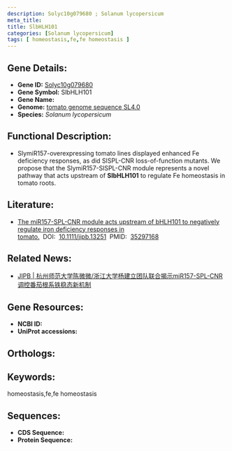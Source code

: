 ```yaml
---
description: Solyc10g079680 ; Solanum lycopersicum
meta_title:
title: SlbHLH101
categories: [Solanum lycopersicum]
tags: [ homeostasis,fe,fe homeostasis ]
---
```


## Gene Details:
- **Gene ID:**	[Solyc10g079680]()
- **Gene Symbol:** SlbHLH101
- **Gene Name:** 
- **Genome:** [tomato genome sequence SL4.0]()
- **Species:** *Solanum lycopersicum*

## Functional Description:
   - SlymiR157-overexpressing tomato lines displayed enhanced Fe deficiency responses, as did SlSPL-CNR loss-of-function mutants. We propose that the SlymiR157-SlSPL-CNR module represents a novel pathway that acts upstream of **SlbHLH101** to regulate Fe homeostasis in tomato roots.

## Literature:
   - [The miR157-SPL-CNR module acts upstream of bHLH101 to negatively regulate iron deficiency responses in tomato.]( https://onlinelibrary.wiley.com/doi/full/10.1111/jipb.13251)&nbsp;&nbsp;DOI:&nbsp;&nbsp;[10.1111/jipb.13251](https://onlinelibrary.wiley.com/doi/full/10.1111/jipb.13251)&nbsp;&nbsp;PMID:&nbsp;&nbsp;[35297168](https://pubmed.ncbi.nlm.nih.gov/35297168/)

## Related News:
   - [JIPB | 杭州师范大学陈微微/浙江大学杨建立团队联合揭示miR157-SPL-CNR调控番茄根系铁稳态新机制](https://mp.weixin.qq.com/s?__biz=Mzg3MDEwNDEyMg==&mid=2247527008&idx=5&sn=a51949b18fda95eb848a1c390a6c3d40&chksm=ce90c735f9e74e235d613ff2a6abd3b6eeaaad205692a0ae6b0dd88c7af9a0d75ece0b01e37d&scene=27#wechat_redirect)

## Gene Resources:
- **NCBI ID:** [](https://www.ncbi.nlm.nih.gov/gene/?term=)
- **UniProt accessions:** [](https://www.uniprot.org/uniprotkb//entry)

## Orthologs:

## Keywords:
homeostasis,fe,fe homeostasis

## Sequences:
- **CDS Sequence:**
- **Protein Sequence:**
